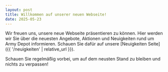 ```yaml
---
layout: post
title: Willkommen auf unserer neuen Webseite!
date: 2025-05-23
---
```


Wir freuen uns, unsere neue Webseite präsentieren zu können. Hier werden wir Sie über die neuesten Angebote, Aktionen und Neuigkeiten rund um Army Depot informieren. Schauen Sie dafür auf unsere [Neuigkeiten Seite]({{ '/neuigkeiten' | relative_url }}).

Schauen Sie regelmäßig vorbei, um auf dem neusten Stand zu bleiben und nichts zu verpassen!
